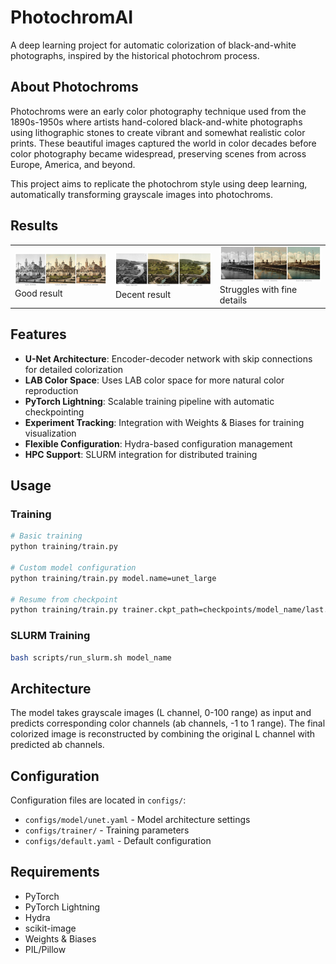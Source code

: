 # PhotochromAI

A deep learning project for automatic colorization of black-and-white photographs, inspired by the historical photochrom process.

## About Photochroms

Photochroms were an early color photography technique used from the 1890s-1950s where artists hand-colored black-and-white photographs using lithographic stones to create vibrant and somewhat realistic color prints. These beautiful images captured the world in color decades before color photography became widespread, preserving scenes from across Europe, America, and beyond.

This project aims to replicate the photochrom style using deep learning, automatically transforming grayscale images into photochroms.

## Results

<table>
<tr>
<td><img src="results/good_photochrom.png" alt="Good colorization example" width="300"/><br/>Good result</td>
<td><img src="results/decent_photochrom.png" alt="Decent colorization example" width="300"/><br/>Decent result</td>
<td><img src="results/inaccurate_photochrom.png" alt="Poor colorization example" width="300"/><br/>Struggles with fine details</td>
</tr>
</table>

## Features

- **U-Net Architecture**: Encoder-decoder network with skip connections for detailed colorization
- **LAB Color Space**: Uses LAB color space for more natural color reproduction
- **PyTorch Lightning**: Scalable training pipeline with automatic checkpointing
- **Experiment Tracking**: Integration with Weights & Biases for training visualization
- **Flexible Configuration**: Hydra-based configuration management
- **HPC Support**: SLURM integration for distributed training

## Usage

### Training
```bash
# Basic training
python training/train.py

# Custom model configuration
python training/train.py model.name=unet_large

# Resume from checkpoint
python training/train.py trainer.ckpt_path=checkpoints/model_name/last.ckpt
```

### SLURM Training
```bash
bash scripts/run_slurm.sh model_name
```

## Architecture

The model takes grayscale images (L channel, 0-100 range) as input and predicts corresponding color channels (ab channels, -1 to 1 range). The final colorized image is reconstructed by combining the original L channel with predicted ab channels.

## Configuration

Configuration files are located in `configs/`:
- `configs/model/unet.yaml` - Model architecture settings
- `configs/trainer/` - Training parameters
- `configs/default.yaml` - Default configuration

## Requirements

- PyTorch
- PyTorch Lightning  
- Hydra
- scikit-image
- Weights & Biases
- PIL/Pillow